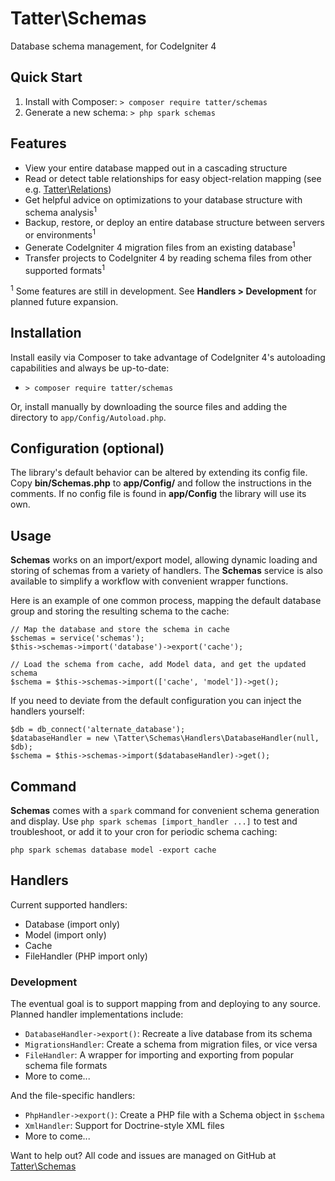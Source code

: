 # Tatter\Schemas
Database schema management, for CodeIgniter 4

## Quick Start

1. Install with Composer: `> composer require tatter/schemas`
2. Generate a new schema: `> php spark schemas`

## Features

* View your entire database mapped out in a cascading structure
* Read or detect table relationships for easy object-relation mapping (see e.g. [Tatter\Relations](https://github.com/tattersoftware/codeigniter4-relations))
* Get helpful advice on optimizations to your database structure with schema analysis<sup>1</sup>
* Backup, restore, or deploy an entire database structure between servers or environments<sup>1</sup>
* Generate CodeIgniter 4 migration files from an existing database<sup>1</sup>
* Transfer projects to CodeIgniter 4 by reading schema files from other supported formats<sup>1</sup>

<sup>1</sup> Some features are still in development. See **Handlers > Development** for
planned future expansion.

## Installation

Install easily via Composer to take advantage of CodeIgniter 4's autoloading capabilities
and always be up-to-date:
* `> composer require tatter/schemas`

Or, install manually by downloading the source files and adding the directory to
`app/Config/Autoload.php`.

## Configuration (optional)

The library's default behavior can be altered by extending its config file. Copy
**bin/Schemas.php** to **app/Config/** and follow the instructions
in the comments. If no config file is found in **app/Config** the library will use its own.

## Usage

**Schemas** works on an import/export model, allowing dynamic loading and storing of schemas
from a variety of handlers. The **Schemas** service is also available to simplify a workflow
with convenient wrapper functions.

Here is an example of one common process, mapping the default database group and storing
the resulting schema to the cache:

```
// Map the database and store the schema in cache
$schemas = service('schemas');
$this->schemas->import('database')->export('cache');

// Load the schema from cache, add Model data, and get the updated schema
$schema = $this->schemas->import(['cache', 'model'])->get();
```

If you need to deviate from the default configuration you can inject the handlers yourself:
```
$db = db_connect('alternate_database');
$databaseHandler = new \Tatter\Schemas\Handlers\DatabaseHandler(null, $db);
$schema = $this->schemas->import($databaseHandler)->get();
```

## Command

**Schemas** comes with a `spark` command for convenient schema generation and display. Use
`php spark schemas [import_handler ...]` to test and troubleshoot, or add it to your cron
for periodic schema caching:
```
php spark schemas database model -export cache
```

## Handlers

Current supported handlers:
* Database (import only)
* Model (import only)
* Cache
* FileHandler (PHP import only)

### Development

The eventual goal is to support mapping from and deploying to any source. Planned handler
implementations include:

* `DatabaseHandler->export()`: Recreate a live database from its schema
* `MigrationsHandler`: Create a schema from migration files, or vice versa
* `FileHandler`: A wrapper for importing and exporting from popular schema file formats
* More to come...

And the file-specific handlers:
* `PhpHandler->export()`: Create a PHP file with a Schema object in `$schema`
* `XmlHandler`: Support for Doctrine-style XML files
* More to come...

Want to help out? All code and issues are managed on GitHub at [Tatter\Schemas](https://github.com/tattersoftware/codeigniter4-schemas)
